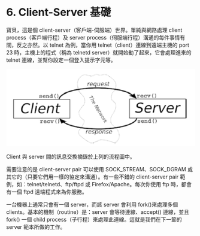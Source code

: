 # 6. Client-Server 基礎

寶貝，這是個 client-server（客戶端-伺服端）世界。單純與網路處理 client process（客戶端行程）及 server process（伺服端行程）溝通的每件事情有關，反之亦然。以 telnet 為例，當你用 telnet（client）連線到遠端主機的 port 23 時，主機上的程式（稱為 telnetd server）就開始動了起來，它會處理進來的 telnet 連線，並幫你設定一個登入提示字元等。

![](../.gitbook/assets/client-server-interactive.png)

Client 與 server 間的訊息交換摘錄於上列的流程圖中。

需要注意的是 client-server pair 可以使用 SOCK\_STREAM、SOCK\_DGRAM 或其它的（只要它們用一樣的協定來溝通）。有一些不錯的 client-server pair 範例，如：telnet/telnetd、ftp/ftpd 或 Firefox/Apache。每次你使用 ftp 時，都會有一個 ftpd 遠端程式來為你服務。

一台機器上通常只會有一個 server，而該 server 會利用 fork()來處理多個 clients。基本的機制（routine）是：server 會等待連線、accept() 連線，並且 fork() 一個 child process（子行程）來處理此連線。這就是我們在下一節的 server 範本所做的工作。
